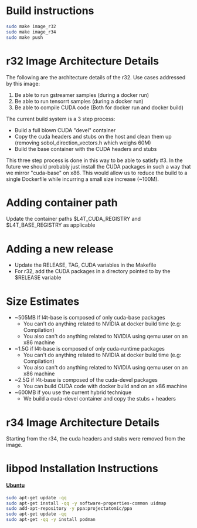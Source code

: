 # Build instructions

```bash
sudo make image_r32
sudo make image_r34
sudo make push
```

# r32 Image Architecture Details

The following are the architecture details of the r32.
Use cases addressed by this image:
1) Be able to run gstreamer samples (during a docker run)
2) Be able to run tensorrt samples (during a docker run)
3) Be able to compile CUDA code (Both for docker run and docker build)

The current build system is a 3 step process:
- Build a full blown CUDA "devel" container
- Copy the cuda headers and stubs on the host and clean them up (removing sobol_direction_vectors.h which weighs 60M)
- Build the base container with the CUDA headers and stubs

This three step process is done in this way to be able to satisfy #3.
In the future we should probably just install the CUDA packages in such a way that we mirror "cuda-base" on x86.
This would allow us to reduce the build to a single Dockerfile while incurring a small size increase (~100M).

# Adding container path

Update the container paths $L4T_CUDA_REGISTRY and $L4T_BASE_REGISTRY as applicable

# Adding a new release

- Update the RELEASE, TAG, CUDA variables in the Makefile
- For r32, add the CUDA packages in a directory pointed to by the $RELEASE variable

# Size Estimates

* ~505MB If l4t-base is composed of only cuda-base packages
    * You can't do anything related to NVIDIA at docker build time (e.g: Compilation)
    * You also can't do anything related to NVIDIA using qemu user on an x86 machine
* ~1.5G if l4t-base is composed of only cuda-runtime packages
    * You can't do anything related to NVIDIA at docker build time (e.g: Compilation)
    * You also can't do anything related to NVIDIA using qemu user on an x86 machine
* ~2.5G if l4t-base is composed of the cuda-devel packages
    * You can build CUDA code with docker build and on an x86 machine
* ~600MB if you use the current hybrid technique
    * We build a cuda-devel container and copy the stubs + headers

# r34 Image Architecture Details

Starting from the r34, the cuda headers and stubs were removed from the image.

# libpod Installation Instructions


#### [Ubuntu](https://www.ubuntu.com)

```bash
sudo apt-get update -qq
sudo apt-get install -qq -y software-properties-common uidmap
sudo add-apt-repository -y ppa:projectatomic/ppa
sudo apt-get update -qq
sudo apt-get -qq -y install podman
```

